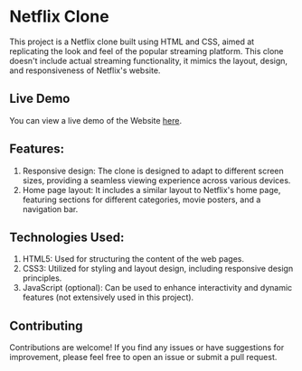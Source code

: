 # Netflix Clone

This project is a Netflix clone built using HTML and CSS, aimed at replicating the look and feel of the popular streaming platform. This clone doesn't include actual streaming functionality, it mimics the layout, design, and responsiveness of Netflix's website.

## Live Demo

You can view a live demo of the Website [here](https://sagnikbose-11-01.github.io/Netflix-Clone/).

## Features:
1. Responsive design: The clone is designed to adapt to different screen sizes, providing a seamless viewing experience across various devices.
2. Home page layout: It includes a similar layout to Netflix's home page, featuring sections for different categories, movie posters, and a navigation bar.

## Technologies Used:
1. HTML5: Used for structuring the content of the web pages.
2. CSS3: Utilized for styling and layout design, including responsive design principles.
3. JavaScript (optional): Can be used to enhance interactivity and dynamic features (not extensively used in this project).

## Contributing

Contributions are welcome! If you find any issues or have suggestions for improvement, please feel free to open an issue or submit a pull request.   

